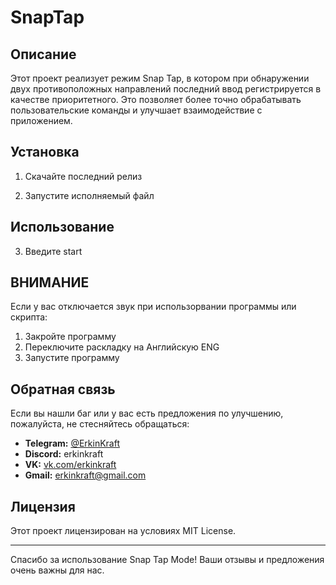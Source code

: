 # SnapTap

## Описание

Этот проект реализует режим Snap Tap, в котором при обнаружении двух противоположных направлений последний ввод регистрируется в качестве приоритетного. Это позволяет более точно обрабатывать пользовательские команды и улучшает взаимодействие с приложением.

## Установка

1. Скачайте последний релиз
   

2. Запустите исполняемый файл
   
   

## Использование

3. Введите start


## ВНИМАНИЕ
Если у вас отключается звук при использорвании программы или скрипта:
1. Закройте программу
2. Переключите раскладку на Английскую ENG
3. Запустите программу
## Обратная связь

Если вы нашли баг или у вас есть предложения по улучшению, пожалуйста, не стесняйтесь обращаться:

- **Telegram:** [@ErkinKraft](https://t.me/ErkinKraft)
- **Discord:** erkinkraft
- **VK:** [vk.com/erkinkraft](https://vk.com/erkinkraft)
- **Gmail:** erkinkraft@gmail.com

## Лицензия

Этот проект лицензирован на условиях MIT License. 

---

Спасибо за использование Snap Tap Mode! Ваши отзывы и предложения очень важны для нас.
